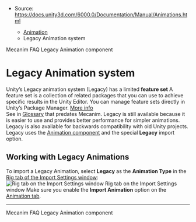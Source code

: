 * Source: https://docs.unity3d.com/6000.0/Documentation/Manual/Animations.html

  * [Animation](https://docs.unity3d.com/6000.0/Documentation/Manual/AnimationSection.html)
  * Legacy Animation system


[](https://docs.unity3d.com/6000.0/Documentation/Manual/MecanimFAQ.html)
Mecanim FAQ
[](https://docs.unity3d.com/6000.0/Documentation/Manual/class-Animation.html)
Legacy Animation component
# Legacy Animation system
Unity’s Legacy animation system (Legacy) has a limited **feature set** A feature set is a collection of related packages that you can use to achieve specific results in the Unity Editor. You can manage feature sets directly in Unity’s Package Manager. [More info](https://docs.unity3d.com/6000.0/Documentation/Manual/FeatureSets.html)  
See in [Glossary](https://docs.unity3d.com/6000.0/Documentation/Manual/Glossary.html#Featureset) that predates Mecanim. Legacy is still available because it is easier to use and provides better performance for simpler animations.
Legacy is also available for backwards compatibility with old Unity projects. Legacy uses the [Animation component](https://docs.unity3d.com/6000.0/Documentation/Manual/class-Animation.html) and the special **Legacy** import option.
## Working with Legacy Animations
To import a Legacy Animation, select **Legacy** as the **Animation Type** in the [Rig tab of the Import Settings window](https://docs.unity3d.com/6000.0/Documentation/Manual/FBXImporter-Rig.html):
![Rig tab on the Import Settings window](https://docs.unity3d.com/6000.0/Documentation/uploads/Main/Rig-3.png) Rig tab on the Import Settings window
Make sure you enable the **Import Animation** option on the [Animation tab](https://docs.unity3d.com/6000.0/Documentation/Manual/class-AnimationClip.html).
* * *
[](https://docs.unity3d.com/6000.0/Documentation/Manual/MecanimFAQ.html)
Mecanim FAQ
[](https://docs.unity3d.com/6000.0/Documentation/Manual/class-Animation.html)
Legacy Animation component
